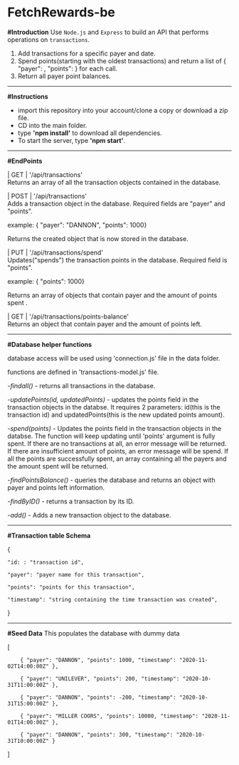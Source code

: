 # FetchRewards-be

**#Introduction**
Use `Node.js` and `Express` to build an API that performs operations on `transactions`.

1) Add transactions for a specific payer and date.
2) Spend points(starting with the oldest transactions) and return a list of { "payer": <string>, "points": <integer> } for each call.
3) Return all payer point balances.

_____________________________________________________________________________________

**#Instructions**
- import this repository into your account/clone a copy or download a zip file.
- CD into the main folder.
- type **'npm install'** to download all dependencies.
- To start the server, type **'npm start'**.<br/>


_____________________________________________________________________________________


**#EndPoints**

| GET    | '/api/transactions'             
Returns an array of all the transaction objects contained in the database.    

| POST    | '/api/transactions'             
Adds a transaction object in the database. Required fields are "payer" and "points".

example: { "payer": "DANNON", "points": 1000}

Returns the created object that is now stored in the database.

| PUT    | '/api/transactions/spend'             
Updates("spends") the transaction points in the database. Required field is "points". 

example: { "points": 1000}

Returns an array of objects that contain payer and the amount of points spent .

| GET    | '/api/transactions/points-balance'             
Returns an object that contain payer and the amount of points left.

_____________________________________________________________________________________

**#Database helper functions**

database access will be used using 'connection.js' file in the data folder.

functions are defined in 'transactions-model.js' file.

-*findall()* - returns all transactions in the database.

-*updatePoints(id, updatedPoints)* - updates the points field in the transaction objects in the databse.
It requires 2 parameters: id(this is the transaction id) and updatedPoints(this is the new updated points amount).

-*spend(points)* - Updates the points field in the transaction objects in the databse. The function will keep updating
until 'points' argument is fully spent. If there are no transactions at all, an error message will be returned.
If there are insufficient amount of points, an error message will be spend. If all the points are successfully spent,
an array containing all the payers and the amount spent will be returned.

-*findPointsBalance()* - queries the database and returns an object with payer and points left information.

-*findByID()* - returns a transaction by its ID.

-*add()* - Adds a new transaction object to the database.

_____________________________________________________________________________________


**#Transaction table Schema**

{
    
    "id: : "transaction id",
    
    "payer": "payer name for this transaction",
    
    "points": "points for this transaction",
    
    "timestamp": "string containing the time transaction was created",
}

_____________________________________________________________________________________


**#Seed Data**
This populates the database with dummy data

[
        
        { "payer": "DANNON", "points": 1000, "timestamp": "2020-11-02T14:00:00Z" },
        
        { "payer": "UNILEVER", "points": 200, "timestamp": "2020-10-31T11:00:00Z" },
        
        { "payer": "DANNON", "points": -200, "timestamp": "2020-10-31T15:00:00Z" },
        
        { "payer": "MILLER COORS", "points": 10000, "timestamp": "2020-11-01T14:00:00Z" },
        
        { "payer": "DANNON", "points": 300, "timestamp": "2020-10-31T10:00:00Z" }
]












